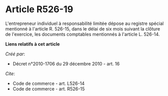 # Article R526-19

L'entrepreneur individuel à responsabilité limitée dépose au registre spécial mentionné à l'article R. 526-15, dans le délai
de six mois suivant la clôture de l'exercice, les documents comptables mentionnés à l'article L. 526-14.

**Liens relatifs à cet article**

_Créé par_:

  - Décret n°2010-1706 du 29 décembre 2010 - art. 16

_Cite_:

  - Code de commerce - art. L526-14
  - Code de commerce - art. R526-15
